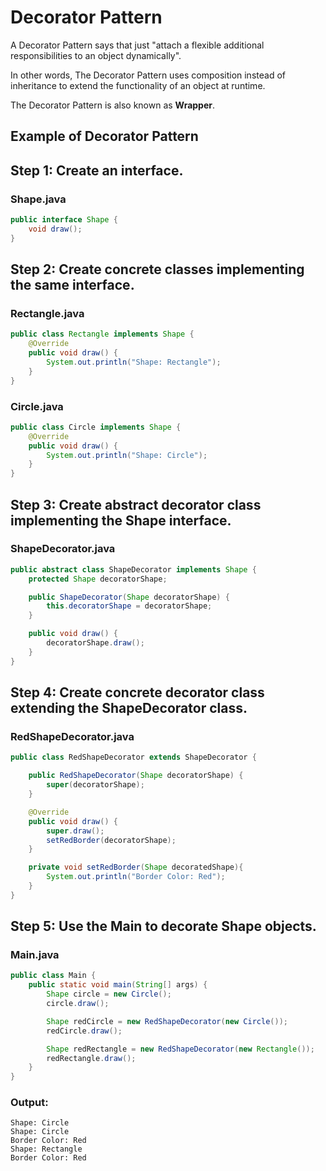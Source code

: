 # Decorator Pattern
A Decorator Pattern says that just "attach a flexible additional responsibilities to an object dynamically".

In other words, The Decorator Pattern uses composition instead of inheritance to extend the functionality of an object at runtime.

The Decorator Pattern is also known as **Wrapper**.

## Example of Decorator Pattern

## Step 1: Create an interface.

### Shape.java

```java
public interface Shape {
    void draw();
}
```

## Step 2: Create concrete classes implementing the same interface.

### Rectangle.java

```java
public class Rectangle implements Shape {
    @Override
    public void draw() {
        System.out.println("Shape: Rectangle");
    }
}
```

### Circle.java

```java
public class Circle implements Shape {
    @Override
    public void draw() {
        System.out.println("Shape: Circle");
    }
}
```

## Step 3: Create abstract decorator class implementing the Shape interface.

### ShapeDecorator.java

```java
public abstract class ShapeDecorator implements Shape {
    protected Shape decoratorShape;

    public ShapeDecorator(Shape decoratorShape) {
        this.decoratorShape = decoratorShape;
    }

    public void draw() {
        decoratorShape.draw();
    }
}
```

## Step 4: Create concrete decorator class extending the ShapeDecorator class.

### RedShapeDecorator.java

```java
public class RedShapeDecorator extends ShapeDecorator {

    public RedShapeDecorator(Shape decoratorShape) {
        super(decoratorShape);
    }

    @Override
    public void draw() {
        super.draw();
        setRedBorder(decoratorShape);
    }

    private void setRedBorder(Shape decoratedShape){
        System.out.println("Border Color: Red");
    }
}
```

## Step 5: Use the Main to decorate Shape objects.

### Main.java

```java
public class Main {
    public static void main(String[] args) {
        Shape circle = new Circle();
        circle.draw();

        Shape redCircle = new RedShapeDecorator(new Circle());
        redCircle.draw();

        Shape redRectangle = new RedShapeDecorator(new Rectangle());
        redRectangle.draw();
    }
}
```

### Output:

```
Shape: Circle
Shape: Circle
Border Color: Red
Shape: Rectangle
Border Color: Red
```
